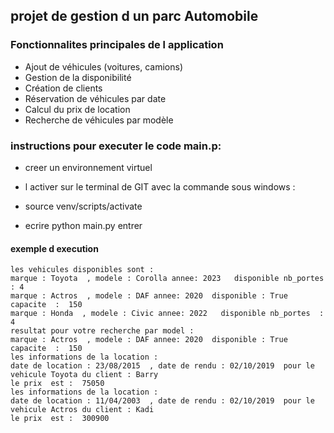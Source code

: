 ## projet de gestion d un parc Automobile 


### Fonctionnalites principales de l application

- Ajout de véhicules (voitures, camions)
- Gestion de la disponibilité
- Création de clients
- Réservation de véhicules par date
- Calcul du prix de location
- Recherche de véhicules par modèle





###  instructions pour executer le code main.p:



 - creer un environnement virtuel 
 - l activer sur le terminal de GIT avec la commande sous windows :
 - source venv/scripts/activate

 - ecrire python main.py entrer 

#### exemple d execution 



    les vehicules disponibles sont : 
    marque : Toyota  , modele : Corolla annee: 2023   disponible nb_portes  : 4
    marque : Actros  , modele : DAF annee: 2020  disponible : True  capacite  :  150 
    marque : Honda  , modele : Civic annee: 2022   disponible nb_portes  : 4
    resultat pour votre recherche par model :
    marque : Actros  , modele : DAF annee: 2020  disponible : True  capacite  :  150
    les informations de la location :
    date de location : 23/08/2015  , date de rendu : 02/10/2019  pour le vehicule Toyota du client : Barry
    le prix  est :  75050
    les informations de la location :
    date de location : 11/04/2003  , date de rendu : 02/10/2019  pour le vehicule Actros du client : Kadi
    le prix  est :  300900